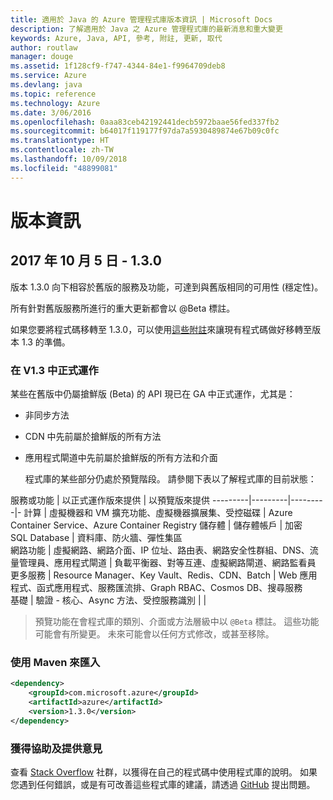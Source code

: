 ```yaml
---
title: 適用於 Java 的 Azure 管理程式庫版本資訊 | Microsoft Docs
description: 了解適用於 Java 之 Azure 管理程式庫的最新消息和重大變更
keywords: Azure, Java, API, 參考, 附註, 更新, 取代
author: routlaw
manager: douge
ms.assetid: 1f128cf9-f747-4344-84e1-f9964709deb8
ms.service: Azure
ms.devlang: java
ms.topic: reference
ms.technology: Azure
ms.date: 3/06/2016
ms.openlocfilehash: 0aaa83ceb42192441decb5972baae56fed337fb2
ms.sourcegitcommit: b64017f119177f97da7a5930489874e67b09c0fc
ms.translationtype: HT
ms.contentlocale: zh-TW
ms.lasthandoff: 10/09/2018
ms.locfileid: "48899081"
---
```

# <a name="release-notes"></a>版本資訊 

## <a name="october-5-2017---130"></a>2017 年 10 月 5 日 - 1.3.0 

版本 1.3.0 向下相容於舊版的服務及功能，可達到與舊版相同的可用性 (穩定性)。

所有針對舊版服務所進行的重大更新都會以 @Beta 標註。

如果您要將程式碼移轉至 1.3.0，可以使用[這些附註](https://github.com/Azure/azure-sdk-for-java/blob/master/notes/prepare-for-1.3.0.md)來讓現有程式碼做好移轉至版本 1.3 的準備。

### <a name="generally-availabile-in-v13"></a>在 V1.3 中正式運作

某些在舊版中仍屬搶鮮版 (Beta) 的 API 現已在 GA 中正式運作，尤其是：

- 非同步方法
- CDN 中先前屬於搶鮮版的所有方法
- 應用程式閘道中先前屬於搶鮮版的所有方法和介面

  程式庫的某些部分仍處於預覽階段。 請參閱下表以了解程式庫的目前狀態：

服務或功能 | 以正式運作版來提供 | 以預覽版來提供 
---------|---------|---------|-
計算  | 虛擬機器和 VM 擴充功能、虛擬機器擴展集、受控磁碟   | Azure Container Service、Azure Container Registry 
儲存體   |  儲存體帳戶       |    加密     
SQL Database  | 資料庫、防火牆、彈性集區              
網路功能    |  虛擬網路、網路介面、IP 位址、路由表、網路安全性群組、DNS、流量管理員、應用程式閘道  |    負載平衡器、對等互連、虛擬網路閘道、網路監看員 
更多服務    |  Resource Manager、Key Vault、Redis、CDN、Batch       |  Web 應用程式、函式應用程式、服務匯流排、Graph RBAC、Cosmos DB、搜尋服務  
基礎     |   驗證 - 核心、Async 方法、受控服務識別      |      |

> 預覽功能在會程式庫的類別、介面或方法層級中以 `@Beta` 標註。 這些功能可能會有所變更。 未來可能會以任何方式修改，或甚至移除。

### <a name="import-with-maven"></a>使用 Maven 來匯入

```XML
<dependency>
    <groupId>com.microsoft.azure</groupId>
    <artifactId>azure</artifactId>
    <version>1.3.0</version>
</dependency>
```

### <a name="get-help-and-give-feedback"></a>獲得協助及提供意見

查看 [Stack Overflow](http://stackoverflow.com/questions/tagged/azure-java-sdk) 社群，以獲得在自己的程式碼中使用程式庫的說明。 如果您遇到任何錯誤，或是有可改善這些程式庫的建議，請透過 [GitHub](https://github.com/Azure/azure-sdk-for-java/issues) 提出問題。


